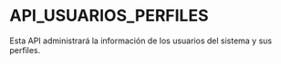# API_USUARIOS_PERFILES
Esta API administrará la información de los usuarios del sistema y sus perfiles.
